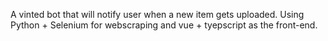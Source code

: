 A vinted bot that will notify user when a new item gets uploaded. Using Python + Selenium for webscraping and vue + tyepscript as the front-end.
